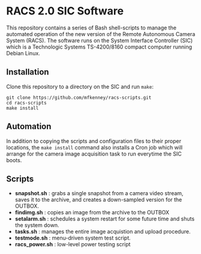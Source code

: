 RACS 2.0 SIC Software
=====================

This repository contains a series of Bash shell-scripts to manage the
automated operation of the new version of the Remote Autonomous Camera
System (RACS). The software runs on the System Interface Controller
(SIC) which is a Technologic Systems TS-4200/8160 compact computer
running Debian Linux.

## Installation

Clone this repository to a directory on the SIC and run `make`:

```
git clone https://github.com/mfkenney/racs-scripts.git
cd racs-scripts
make install
```

## Automation

In addition to copying the scripts and configuration files to their
proper locations, the `make install` command also installs a
Cron job which will arrange for the camera image acquisition task
to run everytime the SIC boots.

## Scripts

- **snapshot.sh** : grabs a single snapshot from a camera video
stream, saves it to the archive, and creates a down-sampled
version for the OUTBOX.
- **findimg.sh** : copies an image from the archive to the OUTBOX
- **setalarm.sh** : schedules a system restart for some future time
and shuts the system down.
- **tasks.sh** : manages the entire image acquistion and upload
procedure.
- **testmode.sh** : menu-driven system test script.
- **racs_power.sh** : low-level power testing script

